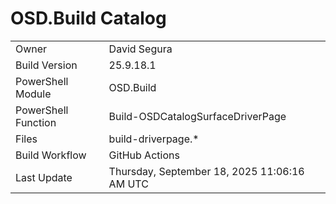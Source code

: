 ﻿# OSD.Build Catalog

| | |
|-|-|
| Owner | David Segura |
| Build Version | 25.9.18.1 |
| PowerShell Module | OSD.Build |
| PowerShell Function | Build-OSDCatalogSurfaceDriverPage |
| Files | build-driverpage.* |
| Build Workflow | GitHub Actions |
| Last Update | Thursday, September 18, 2025 11:06:16 AM UTC |
